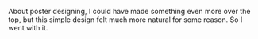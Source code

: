 About poster designing, I could have made something even more over the top, but this simple design felt much more natural for some reason. So I went with it.
